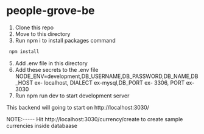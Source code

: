 # people-grove-be
1. Clone this repo
2. Move to this directory
3. Run npm i to install packages
  command
```bash
 npm install
```
5. Add .env file in this directory
6. Add these secrets to the .env file NODE_ENV=development,DB_USERNAME,DB_PASSWORD,DB_NAME,DB_HOST ex- localhost, DIALECT ex-mysql,DB_PORT ex- 3306, PORT ex-3030
7. Run npm run dev to start development server

This backend will going to start on http://localhost:3030/

NOTE:-----  Hit http://localhost:3030/currency/create to create sample currencies inside databaase
